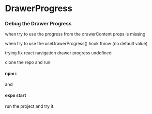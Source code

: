 # DrawerProgress
### Debug the Drawer Progress

when try to use the progress from the drawerContent props is missing 

when try to use the useDrawerProgress() hook throw (no default value)  

trying fix react navigation drawer progress undefined

clone the repo and run

#### npm i

and

#### expo start

run the project and try it.
